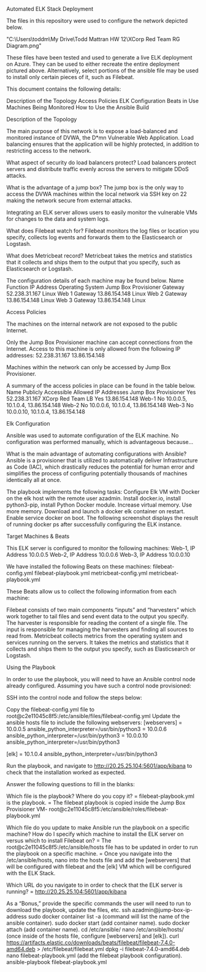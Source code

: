 Automated ELK Stack Deployment

The files in this repository were used to configure the network depicted below.

"C:\Users\toddm\My Drive\Todd Mattran HW 12\XCorp Red Team RG Diagram.png"

These files have been tested and used to generate a live ELK deployment on Azure. They can be used to either recreate the entire deployment pictured above. Alternatively, select portions of the ansible file may be used to install only certain pieces of it, such as Filebeat.

This document contains the following details:

Description of the Topology
Access Policies
ELK Configuration
Beats in Use
Machines Being Monitored
How to Use the Ansible Build

Description of the Topology

The main purpose of this network is to expose a load-balanced and monitored instance of DVWA, the D*mn Vulnerable Web Application.
Load balancing ensures that the application will be highly protected, in addition to restricting access to the network.

What aspect of security do load balancers protect? 
Load balancers protect servers and distribute traffic evenly across the servers to mitigate DDoS attacks.

What is the advantage of a jump box?
The jump box is the only way to access the DVWA machines within the local network via SSH key on 22 making the network secure from external attacks.

Integrating an ELK server allows users to easily monitor the vulnerable VMs for changes to the data and system logs.

What does Filebeat watch for? 
Filebeat monitors the log files or location you specify, collects log events and forwards them to the Elasticsearch or Logstash.

What does Metricbeat record?
Metricbeat takes the metrics and statistics that it collects and ships them to the output that you specify, such as Elasticsearch or Logstash.

The configuration details of each machine may be found below.
Name                    Function            IP Address          Operating System
Jump Box Provisioner    Gateway             52.238.31.167       Linux
Web 1                   Gateway             13.86.154.148       Linux
Web 2                   Gateway             13.86.154.148       Linux
Web 3                   Gateway             13.86.154.148       Linux

Access Policies

The machines on the internal network are not exposed to the public Internet.

Only the Jump Box Provisioner machine can accept connections from the Internet. Access to this machine is only allowed from the following IP addresses:
52.238.31.167
13.86.154.148

Machines within the network can only be accessed by Jump Box Provisioner.

A summary of the access policies in place can be found in the table below.
Name                    Publicly Accessible     Allowed IP Addresses
Jump Box Provisioner    Yes                     52.238.31.167
XCorp Red Team LB       Yes                     13.86.154.148
Web-1                   No                      10.0.0.5, 10.1.0.4, 13.86.154.148
Web-2                   No                      10.0.0.6, 10.1.0.4, 13.86.154.148
Web-3                   No                      10.0.0.10, 10.1.0.4, 13.86.154.148

Elk Configuration

Ansible was used to automate configuration of the ELK machine. No configuration was performed manually, which is advantageous because...

What is the main advantage of automating configurations with Ansible?
Ansible is a provisioner that is utilized to automatically deliver Infrastructure as Code (IAC), which drastically reduces the potential for human error and simplifies the process of configuring potentially thousands of machines identically all at once.

The playbook implements the following tasks:
Configure Elk VM with Docker on the elk host with the remote user azadmin.
Install docker.io, install python3-pip, install Python Docker module.
Increase virtual memory.
Use more memory.
Download and launch a docker elk container on restart.
Enable service docker on boot.
The following screenshot displays the result of running docker ps after successfully configuring the ELK instance.

Target Machines & Beats

This ELK server is configured to monitor the following machines:
Web-1, IP Address 10.0.0.5
Web-2, IP Address 10.0.0.6
Web-3, IP Address 10.0.0.10

We have installed the following Beats on these machines:
filebeat-config.yml
filebeat-playbook.yml
metricbeat-config.yml
metricbeat-playbook.yml  

These Beats allow us to collect the following information from each machine:

Filebeat consists of two main components “inputs” and “harvesters” which work together to tail files and send event data to the output you specify. The harvester is responsible for reading the content of a single file. The input is responsible for managing the harvesters and finding all sources to read from.
Metricbeat collects metrics from the operating system and services running on the servers. It takes the metrics and statistics that it collects and ships them to the output you specify, such as Elasticsearch or Logstash.

Using the Playbook

In order to use the playbook, you will need to have an Ansible control node already configured. Assuming you have such a control node provisioned:

SSH into the control node and follow the steps below:

Copy the filebeat-config.yml file to root@c2e11045c8f5:/etc/ansible/files/filebeat-config.yml
Update the ansible hosts file to include the following webservers:
[webservers]
= 10.0.0.5 ansible_python_interpreter=/usr/bin/python3
= 10.0.0.6 ansible_python_interpreter=/usr/bin/python3
= 10.0.0.10 ansible_python_interpreter=/usr/bin/python3

[elk]
= 10.1.0.4 ansible_python_interpreter=/usr/bin/python3

Run the playbook, and navigate to http://20.25.25.104:5601/app/kibana to check that the installation worked as expected.

Answer the following questions to fill in the blanks:

Which file is the playbook? Where do you copy it?
= filebeat-playbook.yml is the playbook.
= The filebeat playbook is copied inside the Jump Box Provisioner VM- root@c2e11045c8f5:/etc/ansible/roles/filebeat-playbook.yml

Which file do you update to make Ansible run the playbook on a specific machine? How do I specify which machine to install the ELK server on versus which to install Filebeat on?
= The root@c2e11045c8f5:/etc/ansible/hosts file has to be updated in order to run the playbook on a specific machine.
= Once you navigate into the /etc/ansible/hosts, nano into the hosts file and add the [webservers] that will be configured with filebeat and the [elk] VM which will be configured with the ELK Stack.

Which URL do you navigate to in order to check that the ELK server is running?
= http://20.25.25.104:5601/app/kibana

As a “Bonus,” provide the specific commands the user will need to run to download the playbook, update the files, etc. 
ssh azadmin@jump-box-ip-address
sudo docker container list -a (command will list the name of the ansible container).
sudo docker start (add container name).
sudo docker attach (add container name).
cd /etc/ansible/
nano /etc/ansible/hosts/ (once inside of the hosts file, configure [webservers] and [elk]).
curl https://artifacts.elastic.co/downloads/beats/filebeat/filebeat-7.4.0-amd64.deb > /etc/filebeat/filebeat.yml
dpkg -i filebeat-7.4.0-amd64.deb
nano filebeat-playbook.yml (add the filebeat playbook configuration).
ansible-playbook filebeat-playbook.yml

